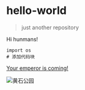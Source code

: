 # hello-world


> just another repository

Hi hunmans!
```
import os
# 添加代码块
```
[Your emperor is coming!](https://github.com/lincolnlu/hello-world/edit/master/README.md)

![黄石公园](http://pic1.win4000.com/wallpaper/e/526c9f87129d9.jpg)
